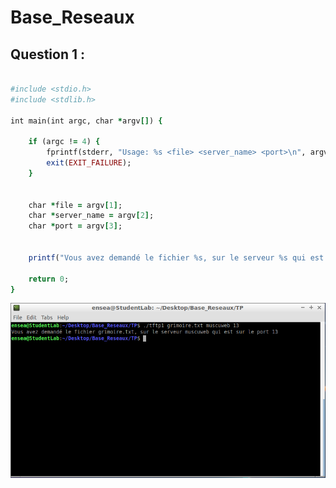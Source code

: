 # Base_Reseaux

## Question 1 :

```ruby

#include <stdio.h>
#include <stdlib.h>

int main(int argc, char *argv[]) {
    
    if (argc != 4) {
        fprintf(stderr, "Usage: %s <file> <server_name> <port>\n", argv[0]);
        exit(EXIT_FAILURE);
    }
    
    
    char *file = argv[1];
    char *server_name = argv[2];
    char *port = argv[3];


    printf("Vous avez demandé le fichier %s, sur le serveur %s qui est sur le port %s\n", file, server_name, port);

    return 0;
}

```
![SCREENSHOT](Assets/TerminalQuestion1.png)
